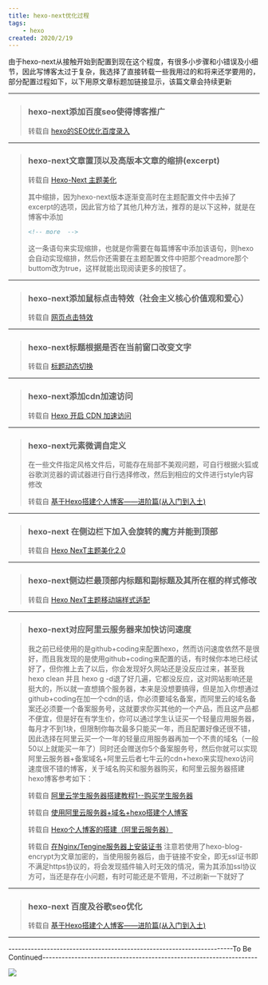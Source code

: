 ```yaml
---
title: hexo-next优化过程
tags: 
	- hexo
created: 2020/2/19
---
```


由于hexo-next从接触开始到配置到现在这个程度，有很多小步骤和小错误及小细节，因此写博客太过于复杂，我选择了直接转载一些我用过的和将来还学要用的，部分配置过程如下，以下用原文章标题加链接显示，该篇文章会持续更新<!-- more -->

------

> ### hexo-next添加百度seo使得博客推广
>
> 转载自 [hexo的SEO优化百度录入](<https://www.jianshu.com/p/77d7aaedb0eb>)

------

> ### hexo-next文章置顶以及高版本文章的缩排(excerpt)
>
> 转载自 [Hexo-Next 主题美化](<https://geek-space.cn/post/next.html#more>)
>
> 其中缩排，因为hexo-next版本逐渐变高时在主题配置文件中去掉了excerpt的选项，因此官方给了其他几种方法，推荐的是以下这种，就是在博客中添加
>
> ```html
> <!-- more  --> 
> ```
>
> 这一条语句来实现缩排，也就是你需要在每篇博客中添加该语句，则hexo会自动实现缩排，然后你还需要在主题配置文件中把那个readmore那个buttom改为true，这样就能出现阅读更多的按钮了。

------

> ### hexo-next添加鼠标点击特效（社会主义核心价值观和爱心）
>
> 转载自 [网页点击特效](<https://geek-space.cn/post/htmllove.html#more>)

------

> ### hexo-next标题根据是否在当前窗口改变文字
>
> 转载自 [标题动态切换](<https://geek-space.cn/post/title-change.html#more>)

------

> ### hexo-next添加cdn加速访问
>
> 转载自 [Hexo 开启 CDN 加速访问](<https://geek-space.cn/post/hexo-qiniu.html#more>)

------

> ### hexo-next元素微调自定义
>
> 在一些文件指定风格文件后，可能存在局部不美观问题，可自行根据火狐或谷歌浏览器的调试器进行自行选择修改，然后到相应的文件进行style内容修改
>
> 转载自 [基于Hexo搭建个人博客——进阶篇(从入门到入土)](<https://yangbingdong.com/2017/build-blog-hexo-advanced/>)

------

> ### hexo-next 在侧边栏下加入会旋转的魔方并能到顶部
>
> 转载自 [Hexo NexT主题美化2.0](<https://www.liaofuzhan.com/posts/2114475547.html>)

------

> ### hexo-next侧边栏最顶部内标题和副标题及其所在框的样式修改
>
> 转载自 [Hexo NexT主题移动端样式适配](<https://www.liaofuzhan.com/posts/507826828.html>)

------

> ### hexo-next对应阿里云服务器来加快访问速度
>
> 我之前已经使用的是github+coding来配置hexo，然而访问速度依然不是很好，而且我发现的是使用github+coding来配置的话，有时候你本地已经试好了，但你推上去了以后，你会发现好久网站还是没反应过来，甚至我hexo clean 并且 hexo g -d退了好几遍，它都没反应，这对网站影响还是挺大的，所以就一直想搞个服务器，本来是没想要搞得，但是加入你想通过github+coding在加一个cdn的话，你必须要域名备案，而阿里云的域名备案还必须要一个备案服务号，这就要求你买其他的一个产品，而且这产品都不便宜，但是好在有学生价，你可以通过学生认证买一个轻量应用服务器，每月才不到1块，但限制你每次最多只能买一年，而且配置好像还很不错，因此选择在阿里云买一个一年的轻量应用服务器再加一个不贵的域名（一般50以上就能买一年了）同时还会赠送你5个备案服务号，然后你就可以实现阿里云服务器+备案域名+阿里云后者七牛云的cdn+hexo来实现hexo访问速度很不错的博客，关于域名购买和服务器购买，和阿里云服务器搭建hexo博客参考如下：
>
> 转载自 [阿里云学生服务器搭建教程1--购买学生服务器](<https://blog.csdn.net/qq_38399751/article/details/90744450?depth_1-utm_source=distribute.pc_relevant.none-task&utm_source=distribute.pc_relevant.none-task>)
>
> 转载自 [使用阿里云服务器+域名+hexo搭建个人博客](<https://blog.csdn.net/FungLi_notLove/article/details/103450832>)
>
> 转载自 [Hexo个人博客的搭建（阿里云服务器）](<https://www.jianshu.com/p/86e80be14d8f>)
>
> 转载自 [在Nginx/Tengine服务器上安装证书](<https://help.aliyun.com/document_detail/98728.html?spm=a2c4g.11186623.6.581.37ea43ff4V89uR>) 注意若使用了hexo-blog-encrypt为文章加密的，当使用服务器后，由于链接不安全，即无ssl证书即不满足https协议的，将会发现插件输入时无效的情况，需为其添加ssl协议方可，当还是存在小问题，有时可能还是不管用，不过刷新一下就好了

------

> ### hexo-next 百度及谷歌seo优化
>
> 转载自 [基于Hexo搭建个人博客——进阶篇(从入门到入土)](<https://yangbingdong.com/2017/build-blog-hexo-advanced/>)

------

----------------------------------------------------------------------To Be Continued-------------------------------------------------------------------

![](https://www.piedron.cn/images/bg2.jpg)